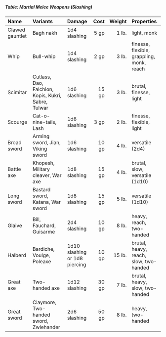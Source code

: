 ##### Table: Martial Melee Weapons (Slashing)
| Name | Variants | Damage | Cost | Weight | Properties |
|:-----|:---------|:-------|-----:|-------:|:-----------|
| Clawed gauntlet | Bagh nakh | 1d4 slashing | 5 gp | 1 lb. | light, monk |
| Whip | Bull-whip | 1d4 slashing | 2 gp | 3 lb. | finesse, flexible, grappling, monk, reach |
| Scimitar | Cutlass, Dao, Falchion, Kopis, Kukri, Sabre, Tulwar | 1d6 slashing | 15 gp | 3 lb. | brutal, finesse, light |
| Scourge | Cat-o-nine-tails, Lash | 1d6 slashing | 3 gp | 2 lb. | finesse, flexible, light |
| Broad sword | Arming sword, Jian, Viking sword| 1d6 slashing | 10 gp | 4 lb. | versatile (2d4) |
| Battle axe | Khopesh, Military cleaver, War axe | 1d8 slashing | 15 gp | 4 lb. | brutal, slow, versatile (1d10) |
| Long sword | Bastard sword, Katana, War sword | 1d8 slashing | 15 gp | 5 lb. | versatile (1d10) |
| Glaive | Bill, Fauchard, Guisarme | 2d4 slashing | 10 gp | 8 lb. | heavy, reach, two-handed |
| Halberd | Bardiche, Voulge, Poleaxe | 1d10 slashing or 1d8 piercing | 10 gp | 15 lb. | brutal, heavy, reach, slow, two-handed |
| Great axe | Two-handed axe | 1d12 slashing | 30 gp | 7 lb. | brutal, heavy, slow, two-handed |
| Great sword | Claymore, Two-handed sword, Zwiehander | 2d6 slashing | 50 gp | 8 lb. | heavy, two-handed |
